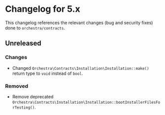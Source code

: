 # Changelog for 5.x

This changelog references the relevant changes (bug and security fixes) done to `orchestra/contracts`.

## Unreleased

### Changes

* Changed `Orchestra\Contracts\Installation\Installation::make()` return type to `void` instead of `bool`.

### Removed

* Remove deprecated `Orchestra\Contracts\Installation\Installation::bootInstallerFilesForTesting()`.
